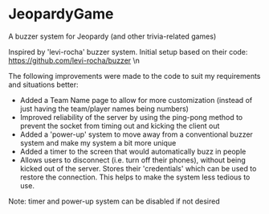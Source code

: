 # JeopardyGame
A buzzer system for Jeopardy (and other trivia-related games)


Inspired by 'levi-rocha' buzzer system. Initial setup based on their code: https://github.com/levi-rocha/buzzer
\n

The following improvements were made to the code to suit my requirements and situations better:
- Added a Team Name page to allow for more customization (instead of just having the team/player names being numbers)
- Improved reliability of the server by using the ping-pong method to prevent the socket from timing out and kicking the client out
- Added a 'power-up' system to move away from a conventional buzzer system and make my system a bit more unique
- Added a timer to the screen that would automatically buzz in people
- Allows users to disconnect (i.e. turn off their phones), without being kicked out of the server. Stores their 'credentials' which can be used to restore the connection. This helps to make the system less tedious to use.


Note: timer and power-up system can be disabled if not desired
